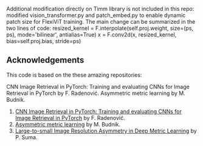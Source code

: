 Additional modification directly on Timm library is not included in this repo: modified vision_transformer.py and patch_embed.py to enable dynamic patch size for FlexiViT training. The main change can be summarized in the two lines of code: 
resized_kernel = F.interpolate(self.proj.weight, size=(ps, ps), mode='bilinear', antialias=True)
x = F.conv2d(x, resized_kernel, bias=self.proj.bias, stride=ps)


## Acknowledgements
This code is based on the these amazing repositories:

CNN Image Retrieval in PyTorch: Training and evaluating CNNs for Image Retrieval in PyTorch by F. Radenović.
Asymmetric metric learning by M. Budnik.

1. [CNN Image Retrieval in PyTorch: Training and evaluating CNNs for Image Retrieval in PyTorch](https://github.com/filipradenovic/cnnimageretrieval-pytorch) by F. Radenović.
2. [Asymmetric metric learning](https://github.com/budnikm/aml) by M. Budnik.
3. [Large-to-small Image Resolution Asymmetry in Deep Metric Learning](https://github.com/pavelsuma/raml/tree/master?tab=readme-ov-file) by P. Suma.
